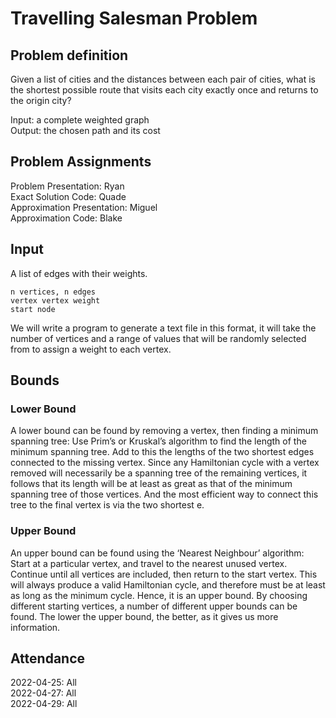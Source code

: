 # Travelling Salesman Problem

## Problem definition
Given a list of cities and the distances between each pair of cities, what is the shortest possible route that visits each city exactly once and returns to the origin city?

Input: a complete weighted graph  
Output: the chosen path and its cost

## Problem Assignments
Problem Presentation: Ryan  
Exact Solution Code: Quade  
Approximation Presentation: Miguel  
Approximation Code: Blake  

## Input
A list of edges with their weights.

```
n vertices, n edges
vertex vertex weight
start node
```

We will write a program to generate a text file in this format, it will take the number of vertices and a range of values that will be randomly selected from to assign a weight to each vertex.

## Bounds
### Lower Bound
A lower bound can be found by removing a vertex, then finding a minimum spanning tree: Use Prim’s or Kruskal’s algorithm to find the length of the minimum spanning tree. Add to this the lengths of the two shortest edges connected to the missing vertex. Since any Hamiltonian cycle with a vertex removed will necessarily be a spanning tree of the remaining vertices, it follows that its length will be at least as great as that of the minimum spanning tree of those vertices. And the most efficient way to connect this tree to the final vertex is via the two shortest e.

### Upper Bound
An upper bound can be found using the ‘Nearest Neighbour’ algorithm: Start at a particular vertex, and travel to the nearest unused vertex. Continue until all vertices are included, then return to the start vertex. This will always produce a valid Hamiltonian cycle, and therefore must be at least as long as the minimum cycle. Hence, it is an upper bound. By choosing different starting vertices, a number of different upper bounds can be found. The lower the upper bound, the better, as it gives us more information.

## Attendance

2022-04-25: All  
2022-04-27: All  
2022-04-29: All
